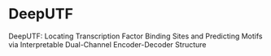 # DeepUTF
DeepUTF: Locating Transcription Factor Binding Sites and Predicting Motifs via Interpretable Dual-Channel Encoder-Decoder Structure
